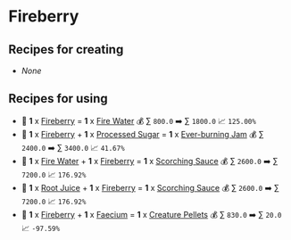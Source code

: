 # Fireberry

## Recipes for creating

* _None_


## Recipes for using

* 🍳 **1** x [Fireberry](<Fireberry.md>) = **1** x [Fire Water](<Fire Water.md>) 💰 ∑ `800.0` ➡️ ∑ `1800.0` 📈 `125.00%`
* 🍳 **1** x [Fireberry](<Fireberry.md>) + **1** x [Processed Sugar](<Processed Sugar.md>) = **1** x [Ever-burning Jam](<Ever-burning Jam.md>) 💰 ∑ `2400.0` ➡️ ∑ `3400.0` 📈 `41.67%`
* 🍳 **1** x [Fire Water](<Fire Water.md>) + **1** x [Fireberry](<Fireberry.md>) = **1** x [Scorching Sauce](<Scorching Sauce.md>) 💰 ∑ `2600.0` ➡️ ∑ `7200.0` 📈 `176.92%`
* 🍳 **1** x [Root Juice](<Root Juice.md>) + **1** x [Fireberry](<Fireberry.md>) = **1** x [Scorching Sauce](<Scorching Sauce.md>) 💰 ∑ `2600.0` ➡️ ∑ `7200.0` 📈 `176.92%`
* 🍳 **1** x [Fireberry](<Fireberry.md>) + **1** x [Faecium](<Faecium.md>) = **1** x [Creature Pellets](<Creature Pellets.md>) 💰 ∑ `830.0` ➡️ ∑ `20.0` 📈 `-97.59%`
